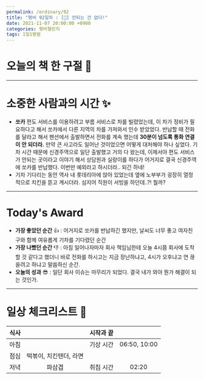 ```yaml
---
permalink: /ordinary/92
title: "평비 92일차 : [🧳] 안되는 건 없다!"
date: 2021-11-07 20:00:00 +0900
categories: 평비챌린지
tags: 1일1평범
---  
```

# 오늘의 책 한 구절 📕

---
# 소중한 사람과의 시간 ✨
- **쏘카** 편도 서비스를 이용하려고 부름 서비스로 차를 빌렸었는데, 이 차가 정비가 필요하다고 해서 쏘카에서 다른 지역의 차를 가져와서 인수 받았었다. 반납할 때 전화를 달라고 해서 펜션에서 출발하면서 전화를 계속 했는데 **30분이 넘도록 통화 연결이 안 되더라.** 만약 큰 사고라도 일어난 것이었으면 어떻게 대처해야 하나 싶었다. 기차 시간 때문에 신경주역으로 일단 출발했고 거의 다 왔는데, 이제서야 편도 서비스가 안되는 곳이라고 이야기 해서 상담원과 실랑이를 하다가 어거지로 결국 신경주역에 쏘카를 반납했다. 이번만 예외라고 하시더라.. 되긴 하네!
- 기차 기다리는 동안 역사 내 롯데리아에 앉아 있었는데 옆에 노부부가 굉장히 열정적으로 치킨을 뜯고 계시더라. 심지어 직원이 서빙을 하던데..?! 뭘까?

---
# Today's Award
- **가장 좋았던 순간** 👍 : 어거지로 쏘카를 반납하긴 했지만, 날씨도 너무 좋고 여자친구와 함께 여유롭게 기차를 기다렸던 순간
- **가장 나빴던 순간** 👎 : 아침 일어나자마자 회사 책임님한테 오늘 4시쯤 회사에 도착할 것 같다고 했더니 바로 전화를 하시고는 지금 장난하냐고, 4시가 오후냐고 연 끊을려고 하냐고 말씀하신 순간.  
- **오늘의 성과** 😎 : 일단 회사 이슈는 마무리가 되었다. 결국 내가 와야 뭔가 해결이 되는 것인가.  

---
# 일상 체크리스트 📃

| 식사 |  | 시작과 끝 |  |
|:----:|:----:|:----:|:----:|
| 아침 |  | 기상 시간 | 06:50, 10:00 |
| 점심 | 떡볶이, 치킨텐더, 라면 |  |  |
| 저녁 | 파삼겹 | 취침 시간 | 02:20 |